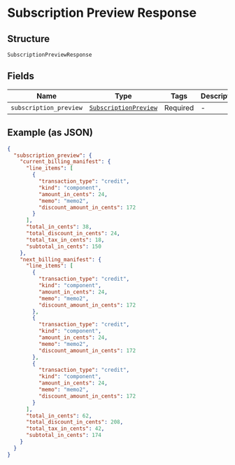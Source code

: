 
# Subscription Preview Response

## Structure

`SubscriptionPreviewResponse`

## Fields

| Name | Type | Tags | Description |
|  --- | --- | --- | --- |
| `subscription_preview` | [`SubscriptionPreview`](../../doc/models/subscription-preview.md) | Required | - |

## Example (as JSON)

```json
{
  "subscription_preview": {
    "current_billing_manifest": {
      "line_items": [
        {
          "transaction_type": "credit",
          "kind": "component",
          "amount_in_cents": 24,
          "memo": "memo2",
          "discount_amount_in_cents": 172
        }
      ],
      "total_in_cents": 38,
      "total_discount_in_cents": 24,
      "total_tax_in_cents": 18,
      "subtotal_in_cents": 150
    },
    "next_billing_manifest": {
      "line_items": [
        {
          "transaction_type": "credit",
          "kind": "component",
          "amount_in_cents": 24,
          "memo": "memo2",
          "discount_amount_in_cents": 172
        },
        {
          "transaction_type": "credit",
          "kind": "component",
          "amount_in_cents": 24,
          "memo": "memo2",
          "discount_amount_in_cents": 172
        },
        {
          "transaction_type": "credit",
          "kind": "component",
          "amount_in_cents": 24,
          "memo": "memo2",
          "discount_amount_in_cents": 172
        }
      ],
      "total_in_cents": 62,
      "total_discount_in_cents": 208,
      "total_tax_in_cents": 42,
      "subtotal_in_cents": 174
    }
  }
}
```

